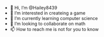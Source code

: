 - 👋 Hi, I’m @Hailey8439
- 👀 I’m interested in createing a game
- 🌱 I’m currently learning computer science
- 💞️ I’m looking to collaborate on math
- 📫 How to reach me is not for you to know

<!---
Hailey8439/Hailey8439 is a ✨ special ✨ repository because its `README.md` (this file) appears on your GitHub profile.
You can click the Preview link to take a look at your changes.
--->

